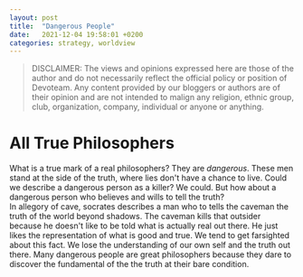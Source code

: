 ```yaml
---
layout: post
title:  "Dangerous People"
date:   2021-12-04 19:58:01 +0200
categories: strategy, worldview
---
```


> DISCLAIMER: The views and opinions expressed here are those of the author and do not necessarily reflect the official policy or position of Devoteam. Any content provided by our bloggers or authors are of their opinion and are not intended to malign any religion, ethnic group, club, organization, company, individual or anyone or anything.


# All True Philosophers
What is a true mark of a real philosophers? They are *dangerous*. These men stand at the side of the truth, where lies don't have a chance to live. Could we describe a dangerous person as a killer? We could. But how about a dangerous person who believes and wills to tell the truth? <br/>
In allegory of cave, socrates describes a man who to tells the caveman the truth of the world beyond shadows. The caveman kills that outsider because he doesn't like to be told what is actually real out there. He just likes the representation of what is good and true. 
We tend to get farsighted about this fact. We lose the understanding of our own self and the truth out there. Many dangerous people are great philosophers because they dare to discover the fundamental of the the truth at their bare condition. 